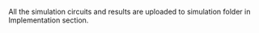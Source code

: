 All the simulation circuits and results are uploaded to simulation folder in Implementation section.
